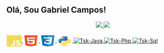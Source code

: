 ## Olá, Sou Gabriel Campos!
<div align="center">
  <a href="https://github.com/thes1lentkiller">
  <img height="180em" src="https://github-readme-stats.vercel.app/api?username=thes1lentkiller&show_icons=true&theme=dark&include_all_commits=true&count_private=true"/>
  <img height="180em" src="https://github-readme-stats.vercel.app/api/top-langs/?username=thes1lentkiller&layout=compact&langs_count=7&theme=dark"/>
</div>
  
  <div style="display: inline_block"><br>
  <img align="center" alt="Tsk-Js" height="30" width="40" src="https://raw.githubusercontent.com/devicons/devicon/master/icons/javascript/javascript-plain.svg">
  <img align="center" alt="Tsk-HTML" height="30" width="40" src="https://raw.githubusercontent.com/devicons/devicon/master/icons/html5/html5-original.svg">
  <img align="center" alt="Tsk-CSS" height="30" width="40" src="https://raw.githubusercontent.com/devicons/devicon/master/icons/css3/css3-original.svg">
  <img align="center" alt="Tsk-Python" height="30" width="40" src="https://raw.githubusercontent.com/devicons/devicon/master/icons/python/python-original.svg">
  <img align="center" alt="Tsk-Java" height="30" width="40" src="https://cdn.jsdelivr.net/gh/devicons/devicon/icons/java/java-plain.svg">
  <img align="center" alt="Tsk-Php" height"30" width="40" src="https://cdn.jsdelivr.net/gh/devicons/devicon/icons/php/php-original.svg">
  <img align="center" alt="Tsk-Sql" height"30" width="40" src="https://cdn.jsdelivr.net/gh/devicons/devicon/icons/mysql/mysql-original-wordmark.svg">
</div>

